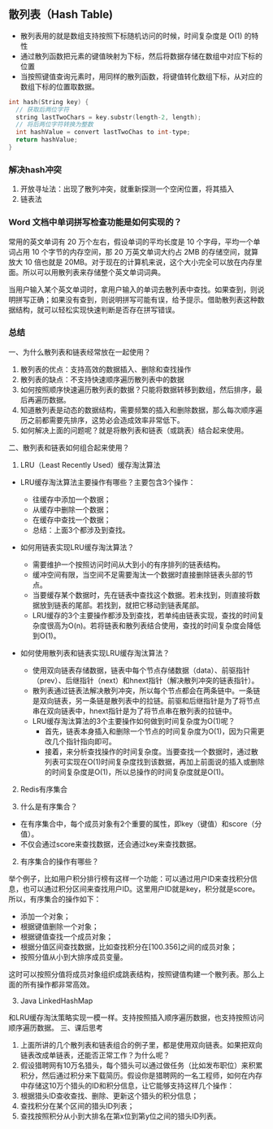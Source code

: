 ## 散列表（Hash Table)

* 散列表用的就是数组支持按照下标随机访问的时候，时间复杂度是 O(1) 的特性
* 通过散列函数把元素的键值映射为下标，然后将数据存储在数组中对应下标的位置
* 当按照键值查询元素时，用同样的散列函数，将键值转化数组下标，从对应的数组下标的位置取数据。

``` C
int hash(String key) {
  // 获取后两位字符
  string lastTwoChars = key.substr(length-2, length);
  // 将后两位字符转换为整数
  int hashValue = convert lastTwoChas to int-type;
  return hashValue;
}
```

### 解决hash冲突

1. 开放寻址法：出现了散列冲突，就重新探测一个空闲位置，将其插入
1. 链表法

### Word 文档中单词拼写检查功能是如何实现的？

常用的英文单词有 20 万个左右，假设单词的平均长度是 10 个字母，平均一个单词占用 10 个字节的内存空间，那 20 万英文单词大约占 2MB 的存储空间，就算放大 10 倍也就是 20MB。对于现在的计算机来说，这个大小完全可以放在内存里面。所以可以用散列表来存储整个英文单词词典。

当用户输入某个英文单词时，拿用户输入的单词去散列表中查找。如果查到，则说明拼写正确；如果没有查到，则说明拼写可能有误，给予提示。借助散列表这种数据结构，就可以轻松实现快速判断是否存在拼写错误。

### 总结

一、为什么散列表和链表经常放在一起使用？

1. 散列表的优点：支持高效的数据插入、删除和查找操作
2. 散列表的缺点：不支持快速顺序遍历散列表中的数据
3. 如何按照顺序快速遍历散列表的数据？只能将数据转移到数组，然后排序，最后再遍历数据。
4. 知道散列表是动态的数据结构，需要频繁的插入和删除数据，那么每次顺序遍历之前都需要先排序，这势必会造成效率非常低下。
5. 如何解决上面的问题呢？就是将散列表和链表（或跳表）结合起来使用。

二、散列表和链表如何组合起来使用？

1. LRU（Least Recently Used）缓存淘汰算法

* LRU缓存淘汰算法主要操作有哪些？主要包含3个操作：
  + 往缓存中添加一个数据；
  + 从缓存中删除一个数据；
  + 在缓存中查找一个数据；
  + 总结：上面3个都涉及到查找。
* 如何用链表实现LRU缓存淘汰算法？
  + 需要维护一个按照访问时间从大到小的有序排列的链表结构。
  + 缓冲空间有限，当空间不足需要淘汰一个数据时直接删除链表头部的节点。
  + 当要缓存某个数据时，先在链表中查找这个数据。若未找到，则直接将数据放到链表的尾部。若找到，就把它移动到链表尾部。
  + LRU缓存的3个主要操作都涉及到查找，若单纯由链表实现，查找的时间复杂度很高为O(n)。若将链表和散列表结合使用，查找的时间复杂度会降低到O(1)。

* 如何使用散列表和链表实现LRU缓存淘汰算法？

  + 使用双向链表存储数据，链表中每个节点存储数据（data）、前驱指针（prev）、后继指针（next）和hnext指针（解决散列冲突的链表指针）。
  + 散列表通过链表法解决散列冲突，所以每个节点都会在两条链中。一条链是双向链表，另一条链是散列表中的拉链。前驱和后继指针是为了将节点串在双向链表中，hnext指针是为了将节点串在散列表的拉链中。
  + LRU缓存淘汰算法的3个主要操作如何做到时间复杂度为O(1)呢？
    - 首先，链表本身插入和删除一个节点的时间复杂度为O(1)，因为只需更改几个指针指向即可。
    - 接着，来分析查找操作的时间复杂度。当要查找一个数据时，通过散列表可实现在O(1)时间复杂度找到该数据，再加上前面说的插入或删除的时间复杂度是O(1)，所以总操作的时间复杂度就是O(1)。

2. Redis有序集合

2. 什么是有序集合？

* 在有序集合中，每个成员对象有2个重要的属性，即key（键值）和score（分值）。
* 不仅会通过score来查找数据，还会通过key来查找数据。

2. 有序集合的操作有哪些？

举个例子，比如用户积分排行榜有这样一个功能：可以通过用户ID来查找积分信息，也可以通过积分区间来查找用户ID。这里用户ID就是key，积分就是score。所以，有序集合的操作如下：

* 添加一个对象；
* 根据键值删除一个对象；
* 根据键值查找一个成员对象；
* 根据分值区间查找数据，比如查找积分在[100.356]之间的成员对象；
* 按照分值从小到大排序成员变量。

这时可以按照分值将成员对象组织成跳表结构，按照键值构建一个散列表。那么上面的所有操作都非常高效。

3. Java LinkedHashMap

和LRU缓存淘汰策略实现一模一样。支持按照插入顺序遍历数据，也支持按照访问顺序遍历数据。
三、课后思考

1. 上面所讲的几个散列表和链表组合的例子里，都是使用双向链表。如果把双向链表改成单链表，还能否正常工作？为什么呢？
1. 假设猎聘网有10万名猎头，每个猎头可以通过做任务（比如发布职位）来积累积分，然后通过积分来下载简历。假设你是猎聘网的一名工程师，如何在内存中存储这10万个猎头的ID和积分信息，让它能够支持这样几个操作：
1. 根据猎头ID查收查找、删除、更新这个猎头的积分信息；
1. 查找积分在某个区间的猎头ID列表；
1. 查找按照积分从小到大排名在第x位到第y位之间的猎头ID列表。


